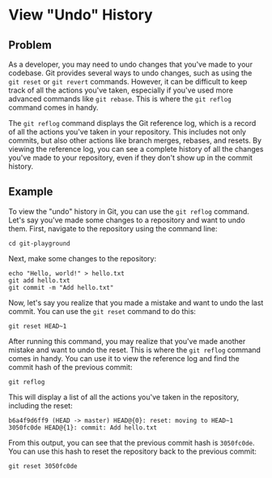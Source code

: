 # View "Undo" History

## Problem

As a developer, you may need to undo changes that you've made to your codebase. Git provides several ways to undo changes, such as using the `git reset` or `git revert` commands. However, it can be difficult to keep track of all the actions you've taken, especially if you've used more advanced commands like `git rebase`. This is where the `git reflog` command comes in handy.

The `git reflog` command displays the Git reference log, which is a record of all the actions you've taken in your repository. This includes not only commits, but also other actions like branch merges, rebases, and resets. By viewing the reference log, you can see a complete history of all the changes you've made to your repository, even if they don't show up in the commit history.

## Example

To view the "undo" history in Git, you can use the `git reflog` command. Let's say you've made some changes to a repository and want to undo them. First, navigate to the repository using the command line:

```shell
cd git-playground
```

Next, make some changes to the repository:

```shell
echo "Hello, world!" > hello.txt
git add hello.txt
git commit -m "Add hello.txt"
```

Now, let's say you realize that you made a mistake and want to undo the last commit. You can use the `git reset` command to do this:

```shell
git reset HEAD~1
```

After running this command, you may realize that you've made another mistake and want to undo the reset. This is where the `git reflog` command comes in handy. You can use it to view the reference log and find the commit hash of the previous commit:

```shell
git reflog
```

This will display a list of all the actions you've taken in the repository, including the reset:

```shell
b6a4f9d6ff9 (HEAD -> master) HEAD@{0}: reset: moving to HEAD~1
3050fc0de HEAD@{1}: commit: Add hello.txt
```

From this output, you can see that the previous commit hash is `3050fc0de`. You can use this hash to reset the repository back to the previous commit:

```shell
git reset 3050fc0de
```
